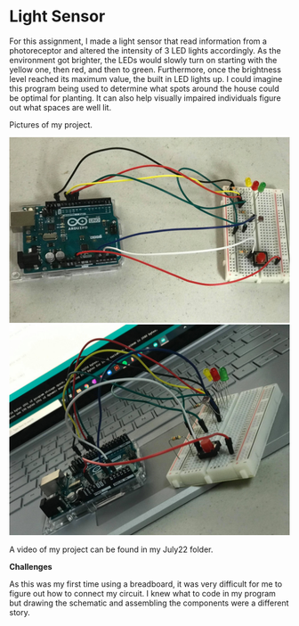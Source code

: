 
# Light Sensor 

For this assignment, I made a light sensor that read information from a photoreceptor and altered the intensity of 3 LED lights accordingly. As the environment got brighter, the LEDs would slowly turn on starting with the yellow one, then red, and then to green. Furthermore, once the brightness level reached its maximum value, the built in LED lights up. I could imagine this program being used to determine what spots around the house could be optimal for planting. It can also help visually impaired individuals figure out what spaces are well lit. 

Pictures of my project. 

![image](/July22/light_sensor.jpg)
![image](/July22/light_sensor2.jpg)

A video of my project can be found in my July22 folder. 


**Challenges**

As this was my first time using a breadboard, it was very difficult for me to figure out how to connect my circuit. I knew what to code in my program but drawing the schematic and assembling the components were a different story. 
